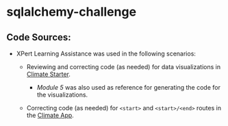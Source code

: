 # sqlalchemy-challenge

## Code Sources:
- XPert Learning Assistance was used in the following scenarios:
    - Reviewing and correcting code (as needed) for data visualizations in [Climate Starter](/main/climate_starter.ipynb).
        - *Module 5* was also used as reference for generating the code for the visualizations.
    
    - Correcting code (as needed) for `<start>` and `<start>/<end>` routes in the [Climate App](/main/app.py).
